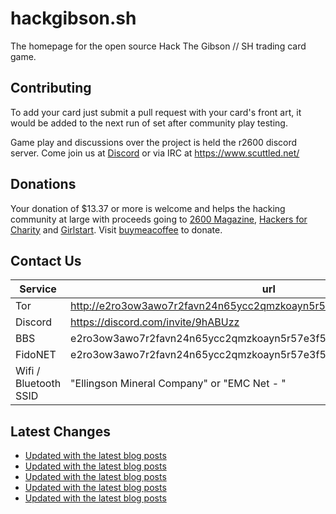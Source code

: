 # hackgibson.sh
The homepage for the open source Hack The Gibson // SH trading card game.


## Contributing

To add your card just submit a pull request with your card's front art, it would be added to the next run of set after community play testing.

Game play and discussions over the project is held the r2600 discord server. Come join us at [Discord](https://discord.com/invite/9hABUzz) or via IRC at https://www.scuttled.net/


## Donations

Your donation of $13.37 or more is welcome and helps the hacking community at large with proceeds going to [2600 Magazine](https://2600.com/), [Hackers for Charity](https://hackersforcharity.org) and [Girlstart](https://girlstart.org).  Visit [buymeacoffee](https://www.buymeacoffee.com/hackgibson.sh) to donate.


## Contact Us

Service | url
-|-
Tor | http://e2ro3ow3awo7r2favn24n65ycc2qmzkoayn5r57e3f56nvjwdcgg32ad.onion
Discord | https://discord.com/invite/9hABUzz
BBS | e2ro3ow3awo7r2favn24n65ycc2qmzkoayn5r57e3f56nvjwdcgg32ad.onion:23
FidoNET | e2ro3ow3awo7r2favn24n65ycc2qmzkoayn5r57e3f56nvjwdcgg32ad.onion:24554
Wifi / Bluetooth SSID | "Ellingson Mineral Company" or "EMC Net - <fidonet address>"

## Latest Changes
<!-- BLOG-POST-LIST:START -->
- [Updated with the latest blog posts](https://github.com/DFW2600/hackgibson.sh/commit/e3a2287ed401e3053d8f488ff67d9624dc40b9b9)
- [Updated with the latest blog posts](https://github.com/DFW2600/hackgibson.sh/commit/ebe9a7d3bcf90c206d01d4f29046f98b06d4d64b)
- [Updated with the latest blog posts](https://github.com/DFW2600/hackgibson.sh/commit/6ee9c2e86e80e38908d2ec63637c19d81a22d606)
- [Updated with the latest blog posts](https://github.com/DFW2600/hackgibson.sh/commit/c2541e4e73ece102cd56c28f9c315c93b319b011)
- [Updated with the latest blog posts](https://github.com/DFW2600/hackgibson.sh/commit/9884f686d1575184937451af88b32c17426c142c)
<!-- BLOG-POST-LIST:END -->
